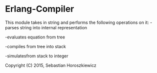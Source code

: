 # Erlang-Compiler

This module takes in string and performs the following operations on it:
  -parses string into internal representation
  
  -evaluates equation from tree
  
  -compiles from tree into stack
  
  -simulatesfrom stack to integer 






Copyright (C) 2015, Sebastian Horoszkiewicz
